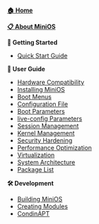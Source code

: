 [**🏠 Home**](https://github.com/minios-linux/minios-live/wiki)

[**📋 About MiniOS**](About-MiniOS.md)

**🚀 Getting Started**
  - [Quick Start Guide](Quick-Start.md)

**📖 User Guide**
  - [Hardware Compatibility](Hardware-Compatibility.md)
  - [Installing MiniOS](Installing-MiniOS.md)
  - [Boot Menus](Boot-Menus.md)
  - [Configuration File](Configuration-File.md)
  - [Boot Parameters](Boot-Parameters.md)
  - [live-config Parameters](live-config.md)
  - [Session Management](Session-Management.md)
  - [Kernel Management](Kernel-Management.md)
  - [Security Hardening](Security-Hardening.md)
  - [Performance Optimization](Performance-Optimization.md)
  - [Virtualization](Virtualization.md)
  - [System Architecture](System-Architecture.md)
  - [Package List](Packages.md)

**🛠️ Development**
  - [Building MiniOS](Building-MiniOS.md)
  - [Creating Modules](Creating-Modules.md)
  - [CondinAPT](CondinAPT.md)